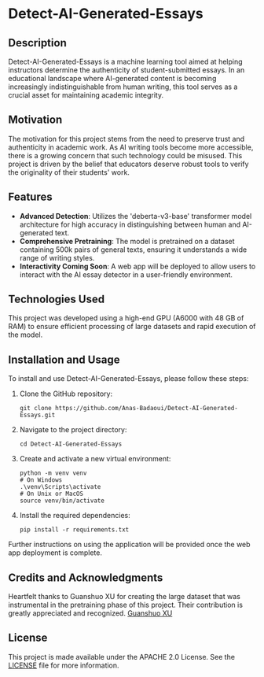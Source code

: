# Detect-AI-Generated-Essays

## Description
Detect-AI-Generated-Essays is a machine learning tool aimed at helping instructors determine the authenticity of student-submitted essays. In an educational landscape where AI-generated content is becoming increasingly indistinguishable from human writing, this tool serves as a crucial asset for maintaining academic integrity.

## Motivation
The motivation for this project stems from the need to preserve trust and authenticity in academic work. As AI writing tools become more accessible, there is a growing concern that such technology could be misused. This project is driven by the belief that educators deserve robust tools to verify the originality of their students' work.

## Features
- **Advanced Detection**: Utilizes the 'deberta-v3-base' transformer model architecture for high accuracy in distinguishing between human and AI-generated text.
- **Comprehensive Pretraining**: The model is pretrained on a dataset containing 500k pairs of general texts, ensuring it understands a wide range of writing styles.
- **Interactivity Coming Soon**: A web app will be deployed to allow users to interact with the AI essay detector in a user-friendly environment.

## Technologies Used
This project was developed using a high-end GPU (A6000 with 48 GB of RAM) to ensure efficient processing of large datasets and rapid execution of the model.

## Installation and Usage
To install and use Detect-AI-Generated-Essays, please follow these steps:

1. Clone the GitHub repository:
    ```
    git clone https://github.com/Anas-Badaoui/Detect-AI-Generated-Essays.git
    ```
2. Navigate to the project directory:
    ```
    cd Detect-AI-Generated-Essays
    ```
3. Create and activate a new virtual environment:
    ```
    python -m venv venv
    # On Windows
    .\venv\Scripts\activate
    # On Unix or MacOS
    source venv/bin/activate
    ```
4. Install the required dependencies:
    ```
    pip install -r requirements.txt
    ```

Further instructions on using the application will be provided once the web app deployment is complete.

## Credits and Acknowledgments
Heartfelt thanks to Guanshuo XU for creating the large dataset that was instrumental in the pretraining phase of this project. Their contribution is greatly appreciated and recognized. [Guanshuo XU](https://www.kaggle.com/wowfattie)

## License
This project is made available under the APACHE 2.0 License. See the [LICENSE](LICENSE) file for more information.
